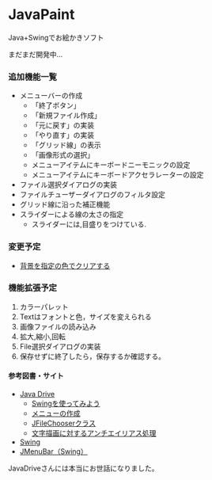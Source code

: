 JavaPaint
=========

Java+Swingでお絵かきソフト

まだまだ開発中...

### 追加機能一覧

- メニューバーの作成
	- 「終了ボタン」
	- 「新規ファイル作成」
	- 「元に戻す」の実装
	- 「やり直す」の実装
	- 「グリッド線」の表示
	- 「画像形式の選択」
	- メニューアイテムにキーボードニーモニックの設定
	- メニューアイテムにキーボードアクセラレーターの設定
- ファイル選択ダイアログの実装
- ファイルチューザーダイアログのフィルタ設定
- グリッド線に沿った補正機能
- スライダーによる線の太さの指定
	- スライダーには,目盛りをつけている.


### 変更予定

- [背景を指定の色でクリアする](http://www.javadrive.jp/java2d/graphics2d/index5.html)

### 機能拡張予定

1. カラーパレット
1. Textはフォントと色，サイズを変えられる
1. 画像ファイルの読み込み
1. 拡大,縮小,回転
1. File選択ダイアログの実装
1. 保存せずに終了したら，保存するか確認する。


#### 参考図書・サイト

- [Java Drive](http://www.javadrive.jp/)
	- [Swingを使ってみよう](http://www.javadrive.jp/tutorial/)
	- [メニューの作成](http://www.javadrive.jp/tutorial/jmenu/)
	- [JFileChooserクラス](http://www.javadrive.jp/tutorial/jfilechooser/)
    - [文字描画に対するアンチエイリアス処理](http://www.javadrive.jp/java2d/graphics2d/index4.html)
- [Swing](http://www.tohoho-web.com/java/swing.htm#JPopupMenu)
- [JMenuBar（Swing）](http://www.ne.jp/asahi/hishidama/home/tech/java/swing/JMenuBar.html)


JavaDriveさんには本当にお世話になりました。
